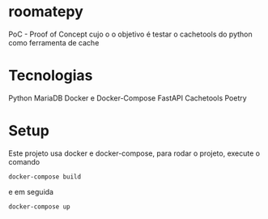 # roomatepy
PoC - Proof of Concept cujo o o objetivo é testar o cachetools do python como ferramenta de cache

# Tecnologias
Python
MariaDB
Docker e Docker-Compose
FastAPI
Cachetools
Poetry


# Setup
Este projeto usa docker e docker-compose, para rodar o projeto, execute o comando

`docker-compose build`

e em seguida

`docker-compose up`
